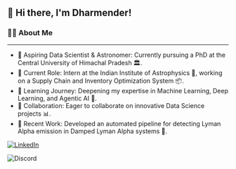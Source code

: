 ## 👋 Hi there, I'm Dharmender!

### 🙋‍♂️ About Me
---------

- 🔭 Aspiring Data Scientist & Astronomer: Currently pursuing a PhD at the Central University of Himachal Pradesh 🏛️.
- 💼 Current Role: Intern at the Indian Institute of Astrophysics 🌌, working on a Supply Chain and Inventory Optimization System 📦.
- 🌱 Learning Journey: Deepening my expertise in Machine Learning, Deep Learning, and Agentic AI 🤖.
- 👯 Collaboration: Eager to collaborate on innovative Data Science projects 📊.
- 🌟 Recent Work: Developed an automated pipeline for detecting Lyman Alpha emission in Damped Lyman Alpha systems 🔭.

[![LinkedIn](https://img.shields.io/badge/LinkedIn-blue?logo=linkedin&logoColor=white)](https://linkedin.com/in/dharmender-thakur1220)

![Discord](https://img.shields.io/badge/Discord-dharmender__00806-5865F2?logo=discord&logoColor=white)
